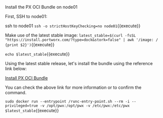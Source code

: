 Install the PX OCI Bundle on node01

First, SSH to node01:

ssh to node01
`ssh -o strictHostKeyChecking=no node01`{{execute}}

Make use of the latest stable image:
`latest_stable=$(curl -fsSL "https://install.portworx.com/?type=dock&stork=false" | awk '/image: / {print $2}')`{{execute}}

`echo $latest_stable`{{execute}}

Using the latest stable release, let's install the bundle using the reference link below:

[Install PX OCI Bundle](https://docs.portworx.com/install-with-other/docker/standalone/#step-1-install-the-px-oci-bundle/)

You can check the above link for more information or to confirm the command.

`sudo docker run --entrypoint /runc-entry-point.sh --rm -i --privileged=true -v /opt/pwx:/opt/pwx -v /etc/pwx:/etc/pwx $latest_stable`{{execute}}
